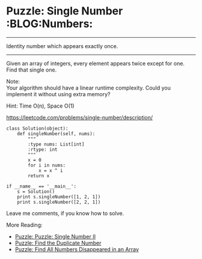 # Puzzle: Single Number     :BLOG:Numbers:


---

Identity number which appears exactly once.  

---

Given an array of integers, every element appears twice except for one. Find that single one.  

Note:  
Your algorithm should have a linear runtime complexity. Could you implement it without using extra memory?  

Hint: Time O(n), Space O(1)  

<https://leetcode.com/problems/single-number/description/>  

    class Solution(object):
        def singleNumber(self, nums):
            """
            :type nums: List[int]
            :rtype: int
            """
            x = 0
            for i in nums:
                x = x ^ i
            return x
    
    if __name__ == '__main__':
        s = Solution()
        print s.singleNumber([1, 2, 1])
        print s.singleNumber([2, 2, 1])

Leave me comments, if you know how to solve.  

More Reading:  
-   [Puzzle: Puzzle: Single Number II](http://brain.dennyzhang.com/single-number-ii/)
-   [Puzzle: Find the Duplicate Number](http://brain.dennyzhang.com/find-duplicate-num/)
-   [Puzzle: Find All Numbers Disappeared in an Array](http://brain.dennyzhang.com/find-disappeared/)